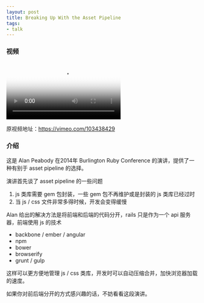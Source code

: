 ```yaml
---
layout: post
title: Breaking Up With the Asset Pipeline
tags:
- talk
---
```


### 视频

<video class="video" poster="/assets/Breaking-Up-With-the-Asset-Pipeline/poster.jpg" preload controls>
  <source src="/assets/Breaking-Up-With-the-Asset-Pipeline/video.webm" type="video/webm">
  <source src="/assets/Breaking-Up-With-the-Asset-Pipeline/video.mp4" type="video/mp4">
</video>

原视频地址：<https://vimeo.com/103438429>

### 介绍

这是 Alan Peabody 在2014年 Burlington Ruby Conference
的演讲，提供了一种有别于 asset pipeline 的选择。

演讲首先谈了 asset pipeline 的一些问题

1. js 类库需要 gem 包封装，一些 gem 包不再维护或是封装的 js
类库已经过时
2. 当 js / css 文件非常多得时候，开发会变得缓慢

Alan 给出的解决方法是将前端和后端的代码分开，rails 只是作为一个 api
服务器，前端使用 js 的技术

* backbone / ember / angular
* npm
* bower
* browserify
* grunt / gulp

这样可以更方便地管理 js / css
类库，开发时可以自动压缩合并，加快浏览器加载的速度。

如果你对前后端分开的方式感兴趣的话，不妨看看这段演讲。
